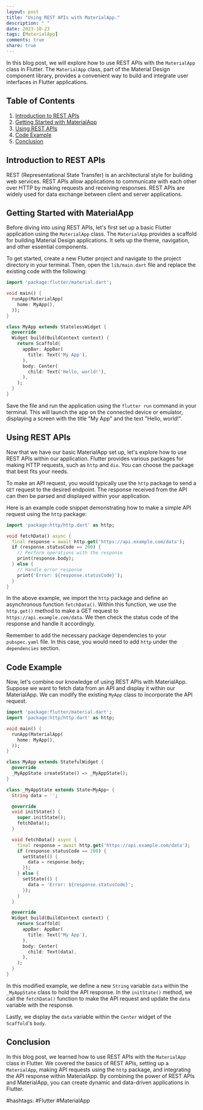 ```yaml
---
layout: post
title: "Using REST APIs with MaterialApp."
description: " "
date: 2023-10-23
tags: [MaterialApp]
comments: true
share: true
---
```


In this blog post, we will explore how to use REST APIs with the `MaterialApp` class in Flutter. The `MaterialApp` class, part of the Material Design component library, provides a convenient way to build and integrate user interfaces in Flutter applications.

## Table of Contents
1. [Introduction to REST APIs](#introduction-to-rest-apis)
2. [Getting Started with MaterialApp](#getting-started-with-materialapp)
3. [Using REST APIs](#using-rest-apis)
4. [Code Example](#code-example)
5. [Conclusion](#conclusion)

## Introduction to REST APIs

REST (Representational State Transfer) is an architectural style for building web services. REST APIs allow applications to communicate with each other over HTTP by making requests and receiving responses. REST APIs are widely used for data exchange between client and server applications.

## Getting Started with MaterialApp

Before diving into using REST APIs, let's first set up a basic Flutter application using the `MaterialApp` class. The `MaterialApp` provides a scaffold for building Material Design applications. It sets up the theme, navigation, and other essential components.

To get started, create a new Flutter project and navigate to the project directory in your terminal. Then, open the `lib/main.dart` file and replace the existing code with the following:

```dart
import 'package:flutter/material.dart';

void main() {
  runApp(MaterialApp(
    home: MyApp(),
  ));
}

class MyApp extends StatelessWidget {
  @override
  Widget build(BuildContext context) {
    return Scaffold(
      appBar: AppBar(
        title: Text('My App'),
      ),
      body: Center(
        child: Text('Hello, world!'),
      ),
    );
  }
}
```

Save the file and run the application using the `flutter run` command in your terminal. This will launch the app on the connected device or emulator, displaying a screen with the title "My App" and the text "Hello, world!".

## Using REST APIs

Now that we have our basic MaterialApp set up, let's explore how to use REST APIs within our application. Flutter provides various packages for making HTTP requests, such as `http` and `dio`. You can choose the package that best fits your needs.

To make an API request, you would typically use the `http` package to send a `GET` request to the desired endpoint. The response received from the API can then be parsed and displayed within your application.

Here is an example code snippet demonstrating how to make a simple API request using the `http` package:

```dart
import 'package:http/http.dart' as http;

void fetchData() async {
  final response = await http.get('https://api.example.com/data');
  if (response.statusCode == 200) {
    // Perform operations with the response
    print(response.body);
  } else {
    // Handle error response
    print('Error: ${response.statusCode}');
  }
}
```

In the above example, we import the `http` package and define an asynchronous function `fetchData()`. Within this function, we use the `http.get()` method to make a GET request to `https://api.example.com/data`. We then check the status code of the response and handle it accordingly.

Remember to add the necessary package dependencies to your `pubspec.yaml` file. In this case, you would need to add `http` under the `dependencies` section.

## Code Example

Now, let's combine our knowledge of using REST APIs with MaterialApp. Suppose we want to fetch data from an API and display it within our MaterialApp. We can modify the existing `MyApp` class to incorporate the API request.

```dart
import 'package:flutter/material.dart';
import 'package:http/http.dart' as http;

void main() {
  runApp(MaterialApp(
    home: MyApp(),
  ));
}

class MyApp extends StatefulWidget {
  @override
  _MyAppState createState() => _MyAppState();
}

class _MyAppState extends State<MyApp> {
  String data = '';

  @override
  void initState() {
    super.initState();
    fetchData();
  }

  void fetchData() async {
    final response = await http.get('https://api.example.com/data');
    if (response.statusCode == 200) {
      setState(() {
        data = response.body;
      });
    } else {
      setState(() {
        data = 'Error: ${response.statusCode}';
      });
    }
  }

  @override
  Widget build(BuildContext context) {
    return Scaffold(
      appBar: AppBar(
        title: Text('My App'),
      ),
      body: Center(
        child: Text(data),
      ),
    );
  }
}
```

In this modified example, we define a new `String` variable `data` within the `_MyAppState` class to hold the API response. In the `initState()` method, we call the `fetchData()` function to make the API request and update the `data` variable with the response.

Lastly, we display the `data` variable within the `Center` widget of the `Scaffold`'s `body`.

## Conclusion

In this blog post, we learned how to use REST APIs with the `MaterialApp` class in Flutter. We covered the basics of REST APIs, setting up a `MaterialApp`, making API requests using the `http` package, and integrating the API response within MaterialApp. By combining the power of REST APIs and MaterialApp, you can create dynamic and data-driven applications in Flutter.

#hashtags: #Flutter #MaterialApp